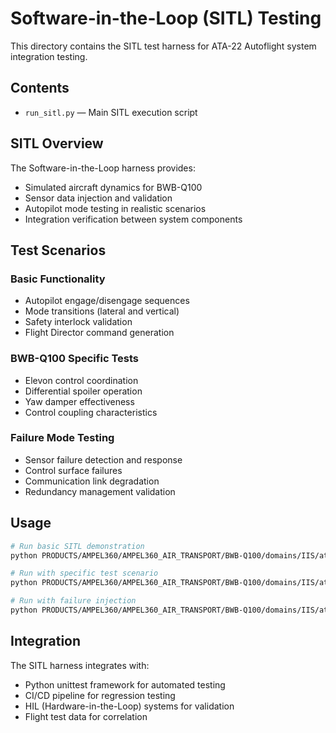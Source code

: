 # Software-in-the-Loop (SITL) Testing

This directory contains the SITL test harness for ATA-22 Autoflight system integration testing.

## Contents

- `run_sitl.py` — Main SITL execution script

## SITL Overview

The Software-in-the-Loop harness provides:
- Simulated aircraft dynamics for BWB-Q100
- Sensor data injection and validation
- Autopilot mode testing in realistic scenarios
- Integration verification between system components

## Test Scenarios

### Basic Functionality
- Autopilot engage/disengage sequences
- Mode transitions (lateral and vertical)
- Safety interlock validation
- Flight Director command generation

### BWB-Q100 Specific Tests
- Elevon control coordination
- Differential spoiler operation
- Yaw damper effectiveness
- Control coupling characteristics

### Failure Mode Testing
- Sensor failure detection and response
- Control surface failures
- Communication link degradation
- Redundancy management validation

## Usage

```bash
# Run basic SITL demonstration
python PRODUCTS/AMPEL360/AMPEL360_AIR_TRANSPORT/BWB-Q100/domains/IIS/ata/ATA-22/sitl/run_sitl.py

# Run with specific test scenario
python PRODUCTS/AMPEL360/AMPEL360_AIR_TRANSPORT/BWB-Q100/domains/IIS/ata/ATA-22/sitl/run_sitl.py --scenario approach

# Run with failure injection
python PRODUCTS/AMPEL360/AMPEL360_AIR_TRANSPORT/BWB-Q100/domains/IIS/ata/ATA-22/sitl/run_sitl.py --inject-failure sensor_invalid
```

## Integration

The SITL harness integrates with:
- Python unittest framework for automated testing
- CI/CD pipeline for regression testing
- HIL (Hardware-in-the-Loop) systems for validation
- Flight test data for correlation